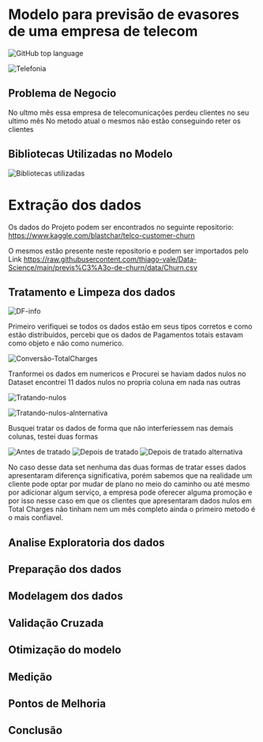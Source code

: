 # Modelo para previsão de evasores de uma empresa de telecom
![GitHub top language](https://img.shields.io/github/languages/top/thiago-vale/Data-Science)

![Telefonia](https://user-images.githubusercontent.com/77752211/129768384-482d6e30-c0a5-4d45-b4a1-584e8243d3eb.jpg)

## Problema de Negocio

No ultmo mês essa empresa de telecomunicações perdeu clientes no seu ultimo mês
No metodo atual o mesmos não estão conseguindo reter os clientes

## Bibliotecas Utilizadas no Modelo

![Bibliotecas utilizadas](https://user-images.githubusercontent.com/77752211/129759007-b944190a-2331-432b-b991-79a0bef71b62.png)

# Extração dos dados

Os dados do Projeto podem ser encontrados no seguinte repositorio: https://www.kaggle.com/blastchar/telco-customer-churn

O mesmos estão presente neste repositorio e podem ser importados pelo Link https://raw.githubusercontent.com/thiago-vale/Data-Science/main/previs%C3%A3o-de-churn/data/Churn.csv

## Tratamento e Limpeza dos dados

![DF-info](https://user-images.githubusercontent.com/77752211/129761563-7b5ea677-5224-41de-b7f8-96b8a39d753f.png)

Primeiro verifiquei se todos os dados estão em seus tipos corretos e como estão distribuidos, percebi que os dados de Pagamentos totais estavam como objeto e não como numerico.

![Conversão-TotalCharges](https://user-images.githubusercontent.com/77752211/129762109-a72ec191-55ee-4abb-a39b-895554e4bf56.png)

Tranformei os dados em numericos e Procurei se haviam dados nulos no Dataset
encontrei 11 dados nulos no propria coluna em nada nas outras

![Tratando-nulos](https://user-images.githubusercontent.com/77752211/129762843-54335fac-caea-44ac-9213-a9ea1a58abc4.png)

![Tratando-nulos-alnternativa](https://user-images.githubusercontent.com/77752211/129763599-be13100b-1eb3-43c5-8a2c-bd1048c29d35.png)

Busquei tratar os dados de forma que não interferiessem nas demais colunas, testei duas formas

![Antes de tratado](https://user-images.githubusercontent.com/77752211/129763459-1e24a5cc-a83a-4f0c-82ec-bcc0094c90da.png)
![Depois de tratado](https://user-images.githubusercontent.com/77752211/129763488-99f75f99-88df-441c-9cbd-4749067a919d.png)
![Depois de tratado alternativa](https://user-images.githubusercontent.com/77752211/129764194-48685ff5-d16b-4a17-8e63-7df5f9e15bae.png)

No caso desse data set nenhuma das duas formas de tratar esses dados apresentaram diferença significativa, porém sabemos que na realidade um cliente pode optar por mudar de plano no meio do caminho ou até mesmo por adicionar algum serviço, a empresa pode oferecer alguma promoção e por isso nesse caso em que os clientes que apresentaram dados nulos em Total Charges não tinham nem um mês completo ainda o primeiro metodo é o mais confiavel.

## Analise Exploratoria dos dados

## Preparação dos dados


## Modelagem dos dados


## Validação Cruzada

## Otimização do modelo

## Medição

## Pontos de Melhoria

## Conclusão
